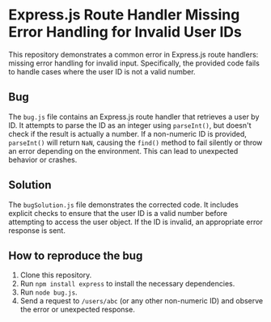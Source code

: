 # Express.js Route Handler Missing Error Handling for Invalid User IDs

This repository demonstrates a common error in Express.js route handlers:  missing error handling for invalid input.  Specifically, the provided code fails to handle cases where the user ID is not a valid number.

## Bug

The `bug.js` file contains an Express.js route handler that retrieves a user by ID.  It attempts to parse the ID as an integer using `parseInt()`, but doesn't check if the result is actually a number. If a non-numeric ID is provided, `parseInt()` will return `NaN`, causing the `find()` method to fail silently or throw an error depending on the environment. This can lead to unexpected behavior or crashes.

## Solution

The `bugSolution.js` file demonstrates the corrected code. It includes explicit checks to ensure that the user ID is a valid number before attempting to access the user object.  If the ID is invalid, an appropriate error response is sent.

## How to reproduce the bug

1. Clone this repository.
2. Run `npm install express` to install the necessary dependencies.
3. Run `node bug.js`.
4. Send a request to `/users/abc` (or any other non-numeric ID) and observe the error or unexpected response.
